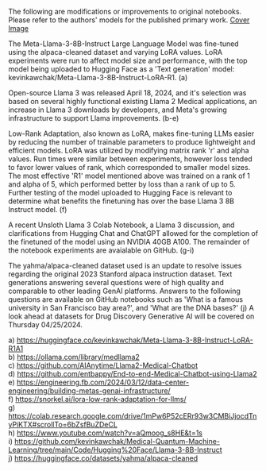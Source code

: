 The following are modifications or improvements to original notebooks. Please refer to the authors' models for the published primary work.
[Cover Image](https://drive.google.com/file/d/1lYHv7r_2CxuT4DQjd-3lkKfNZiJi_SDk/view?usp=sharing) <br>

The Meta-Llama-3-8B-Instruct Large Language Model was fine-tuned using the alpaca-cleaned dataset and varying LoRA values. LoRA experiments were run to affect model size and performance, with the top model being uploaded to Hugging Face as a 'Text generation' model: kevinkawchak/Meta-Llama-3-8B-Instruct-LoRA-R1. (a) 

Open-source Llama 3 was released April 18, 2024, and it's selection was based on several highly functional existing Llama 2 Medical applications, an increase in Llama 3 downloads by developers, and Meta's growing infrastructure to support Llama improvements.  (b-e)

Low-Rank Adaptation, also known as LoRA, makes fine-tuning LLMs easier by reducing the number of trainable parameters to produce lightweight and efficient models. LoRA was utilized by modifying matrix rank 'r' and alpha values. Run times were similar between experiments, however loss tended to favor lower values of rank, which corresponded to smaller model sizes. The most effective 'R1' model mentioned above was trained on a rank of 1 and alpha of 5, which performed better by loss than a rank of up to 5. Further testing of the model uploaded to Hugging Face is relevant to determine what benefits the finetuning has over the base Llama 3 8B Instruct model. (f) 

A recent Unsloth Llama 3 Colab Notebook, a Llama 3 discussion, and clarifications from Hugging Chat and ChatGPT allowed for the completion of the finetuned of the model using an NVIDIA 40GB A100. The remainder of the notebook experiments are avaialable on GitHub. (g-i)

The yahma/alpaca-cleaned dataset used is an update to resolve issues regarding the original 2023 Stanford alpaca instruction dataset. Text generations answering several questions were of high quality and comparable to other leading GenAI platforms. Answers to the following questions are available on GitHub notebooks such as 'What is a famous university in San Francisco bay area?', and 'What are the DNA bases?' (j) A look ahead at datasets for Drug Discovery Generative AI will be covered on Thursday 04/25/2024. 

a) https://huggingface.co/kevinkawchak/Meta-Llama-3-8B-Instruct-LoRA-R1A1 <br>
b) https://ollama.com/library/medllama2 <br>
c) https://github.com/AIAnytime/Llama2-Medical-Chatbot <br>
d) https://github.com/entbappy/End-to-end-Medical-Chatbot-using-Llama2 <br>
e) https://engineering.fb.com/2024/03/12/data-center-engineering/building-metas-genai-infrastructure/ <br>
f) https://snorkel.ai/lora-low-rank-adaptation-for-llms/ <br>
g) https://colab.research.google.com/drive/1mPw6P52cERr93w3CMBiJjocdTnyPiKTX#scrollTo=6bZsfBuZDeCL <br>
h) https://www.youtube.com/watch?v=aQmoog_s8HE&t=1s <br>
i) https://github.com/kevinkawchak/Medical-Quantum-Machine-Learning/tree/main/Code/Hugging%20Face/Llama-3-8B-Instruct <br>
j) https://huggingface.co/datasets/yahma/alpaca-cleaned <br>

